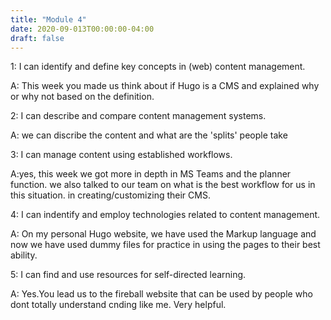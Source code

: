 ```yaml
---
title: "Module 4"
date: 2020-09-013T00:00:00-04:00
draft: false
---
```


1: I can identify and define key concepts in (web) content management.

  A: This week you made us think about if Hugo is a CMS and explained why or why not based on the definition.
  
2: I can describe and compare content management systems.

  A: we can discribe the content and what are the 'splits' people take 

3: I can manage content using established workflows.

  A:yes, this week we got more in depth in MS Teams and the planner function. we also talked to our team on what is the best workflow for us in this situation. 
  in creating/customizing their CMS.
  
4: I can indentify and employ technologies related to content management.

  A: On my personal Hugo website, we have used the Markup language and now we have used dummy files for practice in using the pages to their best ability.
  
5: I can find and use resources for self-directed learning.

  A: Yes.You lead us to the fireball website that can be used by people who dont totally understand cnding like me. Very helpful.

